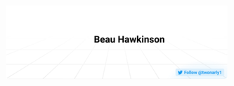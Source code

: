 <a href="https://twitter.com/intent/user?screen_name=twonarly"><img alt="Follow @twonarly on Twitter" src="https://github.com/Twonarly1/twonarly1/raw/main/assets/header.svg"/></a>
